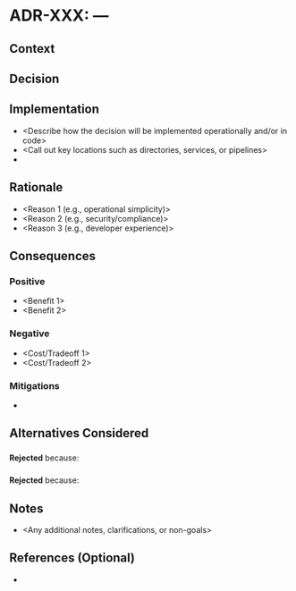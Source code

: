 # ADR-XXX: <Category> — <Concise Decision Title>

## Context

<Briefly describe the background and the problem being solved. Enumerate the primary options that were considered.>

## Decision

<State the decision succinctly in one or two sentences.>

## Implementation

- <Describe how the decision will be implemented operationally and/or in code>
- <Call out key locations such as directories, services, or pipelines>
- <Explain how this integrates with existing tooling and processes>

## Rationale

- <Reason 1 (e.g., operational simplicity)>
- <Reason 2 (e.g., security/compliance)>
- <Reason 3 (e.g., developer experience)>

## Consequences

### Positive
- <Benefit 1>
- <Benefit 2>

### Negative
- <Cost/Tradeoff 1>
- <Cost/Tradeoff 2>

### Mitigations
- <Mitigation for the negatives above>

## Alternatives Considered

### <Alternative A>
**Rejected** because: <reasons>

### <Alternative B>
**Rejected** because: <reasons>

## Notes

- <Any additional notes, clarifications, or non-goals>

## References (Optional)

- <Links to related ADRs or external docs>
